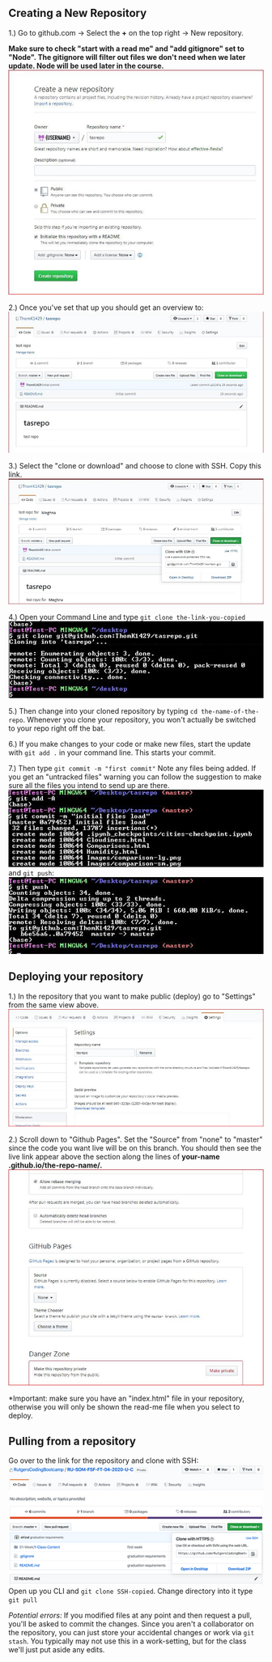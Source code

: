 ## Creating a New Repository
1.) Go to github.com -> Select the **+** on the top right -> New repository.

**Make sure to check  "start with a read me"  and  "add gitignore"  set to "Node". The gitignore will filter out files we don't need when we later update. Node will be used later in the course.**
![1](assets/01-create-repo.jpg "01")

2.) Once you've set that up you should get an overview to: 
![2](assets/02.jpg "p2")

3.) Select the "clone or download" and choose to clone with SSH. Copy this link.
![23](assets/22-click-to-copy-or-copy-link.jpg)

4.) Open your Command Line and type  `git clone the-link-you-copied`
![clone](assets/25-a-repo-was-cloned-to-your-local-machine-on-git.jpg)

5.) Then change into your cloned repository by typing `cd the-name-of-the-repo`. Whenever you clone your repository, you won't actually be switched to your repo right off the bat.

6.) If you make changes to your code or make new files, start the update with `git add .` in your command line. This starts your commit.

7.) Then type `git commit -m "first commit"` Note any files being added. If you get an "untracked files" warning you can follow the suggestion to make sure all the files you intend to send up are there.
![push](assets/gitadd.jpg)
and `git push`:
![push](assets/41-in-gitbash-git-push---all-your-files-to-github.jpg)

## Deploying your repository 
1.) In the repository that you want to make public (deploy) go to "Settings" from the same view above. 
![settings](assets/05-it-resets-to-top-of-page.jpg)


2.) Scroll down to "Github Pages". Set the "Source" from "none" to "master" since the code you want live will be on this branch. You should then see the live link appear above the section along the lines of **your-name .github.io/the-repo-name/.** 
![3](assets/03-scroll-to-githubpages-click-none.jpg)

*Important: make sure you have an "index.html" file in your repository, otherwise you will only be shown the read-me file when you select to deploy. 

## Pulling from a repository 
Go over to the link for the repository and clone with SSH:
![class](assets/clone-class.png)
Open up you CLI and `git clone SSH-copied`. Change directory into it type `git pull`

*Potential errors:*  If you modified files at any point and then request a pull, you'll be asked to commit the changes. Since you aren't a collaborator on the repository, you can just store your accidental changes or work via `git stash`. You typically may not use this in a work-setting, but for the class we'll just put aside any edits.